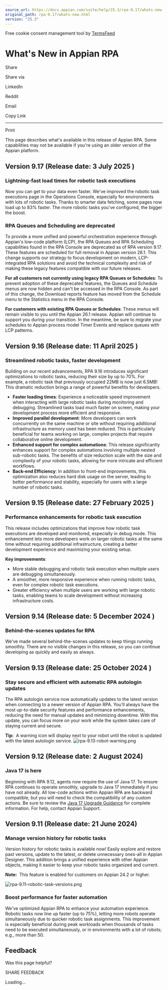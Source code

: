```yaml
---
source_url: https://docs.appian.com/suite/help/25.3/rpa-9.17/whats-new.html
original_path: rpa-9.17/whats-new.html
version: "25.3"
---
```


Free cookie consent management tool by [TermsFeed](https://www.termsfeed.com/)

# What's New in Appian RPA

Share

Share via

LinkedIn

Reddit

Email

Copy Link

* * *

Print

This page describes what's available in this release of Appian RPA. Some capabilities may not be available if you're using an older version of the Appian platform.

## Version 9.17 (Release date: 3 July 2025 )

### Lightning-fast load times for robotic task executions

Now you can get to your data even faster. We've improved the robotic task executions page in the Operations Console, especially for environments with lots of robotic tasks. Thanks to smarter data fetching, some pages now load up to 83% faster. The more robotic tasks you've configured, the bigger the boost.

### RPA Queues and Scheduling are deprecated

To provide a more unified and powerful orchestration experience through Appian's low-code platform (LCP), the RPA Queues and RPA Scheduling capabilities found in the RPA Console are deprecated as of RPA version 9.17. These features are scheduled for full removal in Appian version 26.1. This change supports our strategy to focus development on modern, LCP-integrated RPA solutions and avoid the technical complexity and risk of making these legacy features compatible with our future releases.

**For all customers not currently using legacy RPA Queues or Schedules**: To prevent adoption of these deprecated features, the Queues and Schedule menus are now hidden and can't be accessed in the RPA Console. As part of this change, the Download reports feature has moved from the Schedule menu to the Statistics menu in the RPA Console.

**For customers with existing RPA Queues or Schedules**: These menus will remain visible to you until the Appian 26.1 release. Appian will continue to support you during your transition. In the meantime, be sure to migrate your schedules to Appian process model Timer Events and replace queues with LCP patterns.

## Version 9.16 (Release date: 11 April 2025 )

### Streamlined robotic tasks, faster development

Building on our recent advancements, RPA 9.16 introduces significant optimizations to robotic tasks, reducing their size by up to 70%. For example, a robotic task that previously occupied 22MB is now just 6.5MB! This dramatic reduction brings a range of powerful benefits for developers.

-   **Faster loading times**: Experience a noticeable speed improvement when interacting with large robotic tasks during monitoring and debugging. Streamlined tasks load much faster on screen, making your development process more efficient and responsive.
-   **Improved parallel development**: More developers can work concurrently on the same machine or site without requiring additional infrastructure as memory used has been reduced. This is particularly beneficial for teams working on large, complex projects that require collaborative online development.
-   **Enhanced support for complex automations**: This release significantly enhances support for complex automations involving multiple nested sub-robotic tasks. The benefits of size reduction scale with the size and complexity of your robotic tasks, allowing for more intricate and efficient workflows.
-   **Back-end Efficiency**: In addition to front-end improvements, this optimization also reduces hard disk usage on the server, leading to better performance and stability, especially for users with a large number of robotic tasks.

## Version 9.15 (Release date: 27 February 2025 )

### Performance enhancements for robotic task execution

This release includes optimizations that improve how robotic task executions are developed and monitored, especially in debug mode. This enhancement lets more developers work on larger robotic tasks at the same time without requiring additional infrastructure, creating a better development experience and maximizing your existing setup.

**Key improvements**:

-   More stable debugging and robotic task execution when multiple users are debugging simultaneously.
-   A smoother, more responsive experience when running robotic tasks, even for complex robotic task executions.
-   Greater efficiency when multiple users are working with large robotic tasks, enabling teams to scale development without increasing infrastructure costs.

## Version 9.14 (Release date: 5 December 2024 )

### Behind-the-scenes updates for RPA

We’ve made several behind-the-scenes updates to keep things running smoothly. There are no visible changes in this release, so you can continue developing as quickly and easily as always.

## Version 9.13 (Release date: 25 October 2024 )

### Stay secure and efficient with automatic RPA autologin updates

The RPA autologin service now automatically updates to the latest version when connecting to a newer version of Appian RPA. You’ll always have the most up-to-date security features and performance enhancements, reducing the need for manual updates and minimizing downtime. With this update, you can focus more on your work while the system takes care of staying current and secure.

**Tip:**  A warning icon will display next to your robot until the robot is updated with the latest autologin service.
![rpa-9.13-robot-warning.png](/suite/help/25.3/images/rpa/rpa-9.13-robot-warning.png)

## Version 9.12 (Release date: 2 August 2024)

### Java 17 is here

Beginning with RPA 9.12, agents now require the use of Java 17. To ensure RPA continues to operate smoothly, upgrade to Java 17 immediately if you have not already. All low-code actions within Appian RPA are backward compatible, but you will need to check the compatibility of any custom actions. Be sure to review the [Java 17 Upgrade Guidance](java17-upgrade-guidance.html) for complete information. For help, contact Appian Support.

## Version 9.11 (Release date: 21 June 2024)

### Manage version history for robotic tasks

Version history for robotic tasks is available now! Easily explore and restore past versions, update to the latest, or delete unnecessary ones-all in Appian Designer. This addition brings a unified experience with other Appian objects, making it easier to keep your robotic tasks organized and current.

**Note:**  This feature is enabled for customers on Appian 24.2 or higher.

![rpa-9.11-robotic-task-versions.png](/suite/help/25.3/images/rpa/rpa-9.11-robotic-task-versions.png)

### Boost performance for faster automation

We've optimized Appian RPA to enhance your automation experience. Robotic tasks now line up faster (up to 75%), letting more robots operate simultaneously due to quicker robotic task assignments. This improvement is especially beneficial during peak workloads when thousands of tasks need to be executed simultaneously, or in environments with a lot of robots; e.g., more than 50.

## Feedback

Was this page helpful?

SHARE FEEDBACK

Loading...